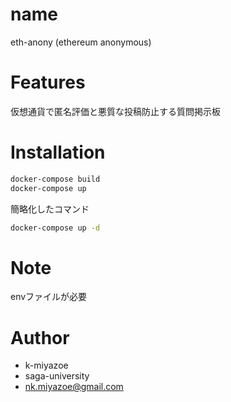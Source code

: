 # name
eth-anony
(ethereum anonymous)
# Features

仮想通貨で匿名評価と悪質な投稿防止する質問掲示板

# Installation
```bash
docker-compose build
docker-compose up
```

簡略化したコマンド
```bash
docker-compose up -d
```


# Note

envファイルが必要

# Author

* k-miyazoe
* saga-university
* nk.miyazoe@gmail.com
